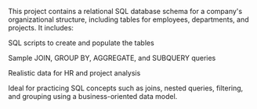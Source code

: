 This project contains a relational SQL database schema for a company's organizational structure, including tables for employees, departments, and projects. It includes:

SQL scripts to create and populate the tables

Sample JOIN, GROUP BY, AGGREGATE, and SUBQUERY queries

Realistic data for HR and project analysis

Ideal for practicing SQL concepts such as joins, nested queries, filtering, and grouping using a business-oriented data model.
